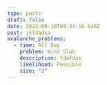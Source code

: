 ```yaml
---
type: posts
draft: false
date: 2022-09-10T09:34:16.646Z
post: j﻿kldadsa
avalanche_problems:
  - time: All Day
    problem: Wind Slab
    description: f﻿dafdas
    likelihood: Possible
    size: "2"
---
```

